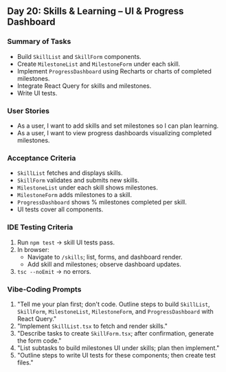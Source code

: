 <!-- Day20_Skills_Learning_UI_Progress_Dashboard.md -->

## Day 20: Skills & Learning – UI & Progress Dashboard

### Summary of Tasks
- Build `SkillList` and `SkillForm` components.
- Create `MilestoneList` and `MilestoneForm` under each skill.
- Implement `ProgressDashboard` using Recharts or charts of completed milestones.
- Integrate React Query for skills and milestones.
- Write UI tests.

### User Stories
- As a user, I want to add skills and set milestones so I can plan learning.
- As a user, I want to view progress dashboards visualizing completed milestones.

### Acceptance Criteria
- `SkillList` fetches and displays skills.
- `SkillForm` validates and submits new skills.
- `MilestoneList` under each skill shows milestones.
- `MilestoneForm` adds milestones to a skill.
- `ProgressDashboard` shows % milestones completed per skill.
- UI tests cover all components.

### IDE Testing Criteria
1. Run `npm test` → skill UI tests pass.
2. In browser:
   - Navigate to `/skills`; list, forms, and dashboard render.
   - Add skill and milestones; observe dashboard updates.
3. `tsc --noEmit` → no errors.

### Vibe‑Coding Prompts
1. "Tell me your plan first; don't code. Outline steps to build `SkillList`, `SkillForm`, `MilestoneList`, `MilestoneForm`, and `ProgressDashboard` with React Query."
2. "Implement `SkillList.tsx` to fetch and render skills."
3. "Describe tasks to create `SkillForm.tsx`; after confirmation, generate the form code."
4. "List subtasks to build milestones UI under skills; plan then implement."
5. "Outline steps to write UI tests for these components; then create test files." 